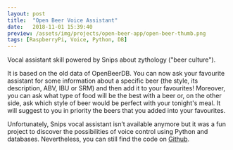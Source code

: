```yaml
---
layout: post
title:  "Open Beer Voice Assistant"
date:   2018-11-01 15:39:40
preview: /assets/img/projects/open-beer-app/open-beer-thumb.png
tags: [RaspberryPi, Voice, Python, DB]
---
```


Vocal assistant skill powered by Snips about zythology ("beer culture").

It is based on the old data of OpenBeerDB. You can now ask your favourite assistant for some information about a specific beer (the style, its description, ABV, IBU or SRM) and then add it to your favourites! Moreover, you can ask what type of food will be
the best with a beer or, on the other side, ask which style of beer would be perfect with your tonight's meal. It will suggest to you in priority the beers that you added into your favourites.

Unfortunately, Snips vocal assistant isn’t available anymore but it was a fun project to discover the possibilities of voice control using Python and databases. Nevertheless, you can still find the code on [Github](https://github.com/audreycgltt/OpenBeerApp).


